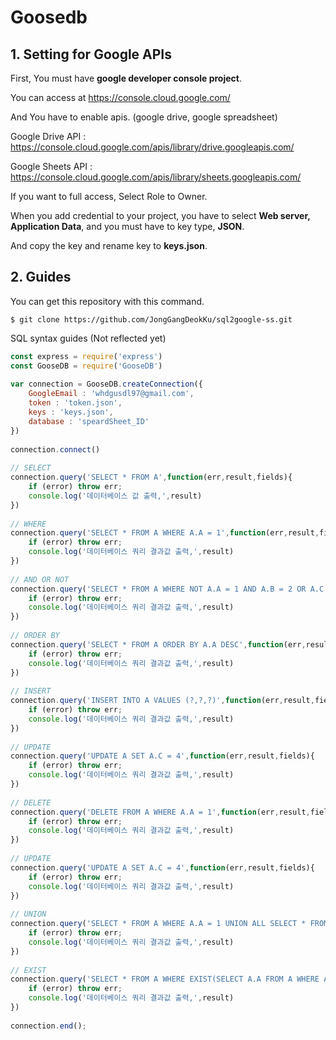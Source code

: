 # Goosedb

## 1. Setting for Google APIs

First, You must have **google developer console project**.

You can access at https://console.cloud.google.com/

And You have to enable apis. (google drive, google spreadsheet)

Google Drive API : https://console.cloud.google.com/apis/library/drive.googleapis.com/

Google Sheets API : https://console.cloud.google.com/apis/library/sheets.googleapis.com/

If you want to full access, Select Role to Owner.

When you add credential to your project, you have to select **Web server, Application Data**, and you must have to key type, **JSON**.

And copy the key and rename key to **keys.json**.


## 2. Guides

You can get this repository with this command.

```
$ git clone https://github.com/JongGangDeokKu/sql2google-ss.git
```

SQL syntax guides (Not reflected yet)

``` js
const express = require('express')
const GooseDB = require('GooseDB')
​
var connection = GooseDB.createConnection({
    GoogleEmail : 'whdgusdl97@gmail.com',
    token : 'token.json',
    keys : 'keys.json',
    database : 'speardSheet_ID'
})
​
connection.connect()
​
// SELECT
connection.query('SELECT * FROM A',function(err,result,fields){
    if (error) throw err;
    console.log('데이터베이스 값 출력,',result)
})
​
// WHERE
connection.query('SELECT * FROM A WHERE A.A = 1',function(err,result,fields){
    if (error) throw err;
    console.log('데이터베이스 쿼리 결과값 출력,',result)
})
​
// AND OR NOT
connection.query('SELECT * FROM A WHERE NOT A.A = 1 AND A.B = 2 OR A.C = 3',function(err,result,fields){
    if (error) throw err;
    console.log('데이터베이스 쿼리 결과값 출력,',result)
})
​
// ORDER BY
connection.query('SELECT * FROM A ORDER BY A.A DESC',function(err,result,fields){
    if (error) throw err;
    console.log('데이터베이스 쿼리 결과값 출력,',result)
})
​
// INSERT
connection.query('INSERT INTO A VALUES (?,?,?)',function(err,result,fields){
    if (error) throw err;
    console.log('데이터베이스 쿼리 결과값 출력,',result)
})
​
// UPDATE
connection.query('UPDATE A SET A.C = 4',function(err,result,fields){
    if (error) throw err;
    console.log('데이터베이스 쿼리 결과값 출력,',result)
})
​
// DELETE
connection.query('DELETE FROM A WHERE A.A = 1',function(err,result,fields){
    if (error) throw err;
    console.log('데이터베이스 쿼리 결과값 출력,',result)
})
​
// UPDATE
connection.query('UPDATE A SET A.C = 4',function(err,result,fields){
    if (error) throw err;
    console.log('데이터베이스 쿼리 결과값 출력,',result)
})
​
// UNION
connection.query('SELECT * FROM A WHERE A.A = 1 UNION ALL SELECT * FROM B WHERE B.A = 1',function(err,result,fields){
    if (error) throw err;
    console.log('데이터베이스 쿼리 결과값 출력,',result)
})
​
// EXIST
connection.query('SELECT * FROM A WHERE EXIST(SELECT A.A FROM A WHERE A.A=1',function(err,result,fields){
    if (error) throw err;
    console.log('데이터베이스 쿼리 결과값 출력,',result)
})
​
connection.end();
```
